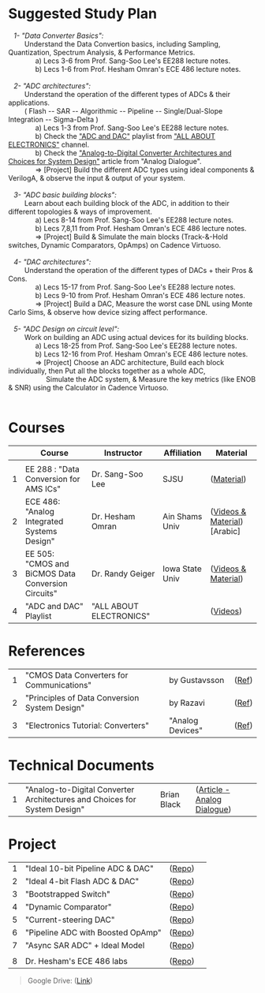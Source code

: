 
# Suggested Study Plan
&ensp; *1- "Data Converter Basics":* </br>
&ensp; &ensp; &ensp; Understand the Data Convertion basics, including Sampling, Quantization, Spectrum Analysis, & Performance Metrics. </br>
&ensp; &ensp; &ensp; &ensp; &ensp; a) Lecs 3-6 from Prof. Sang-Soo Lee's EE288 lecture notes. </br>
&ensp; &ensp; &ensp; &ensp; &ensp; b) Lecs 1-6 from Prof. Hesham Omran's ECE 486 lecture notes. </br></br>
&ensp; *2- "ADC architectures":* </br>
&ensp; &ensp; &ensp; Understand the operation of the different types of ADCs & their applications. </br>
&ensp; &ensp; &ensp; ( Flash -- SAR -- Algorithmic -- Pipeline -- Single/Dual-Slope Integration -- Sigma-Delta ) </br>
&ensp; &ensp; &ensp; &ensp; &ensp; a) Lecs 1-3 from Prof. Sang-Soo Lee's EE288 lecture notes. </br>
&ensp; &ensp; &ensp; &ensp; &ensp; b) Check the ["ADC and DAC"](https://youtube.com/playlist?list=PLwjK_iyK4LLCnW-df-_53d-6yYrGb9zZc) playlist from ["ALL ABOUT ELECTRONICS"](https://www.youtube.com/@ALLABOUTELECTRONICS) channel. </br>
&ensp; &ensp; &ensp; &ensp; &ensp; b) Check the ["Analog-to-Digital Converter Architectures and Choices for System Design"](https://www.analog.com/en/analog-dialogue/articles/analog-to-digital-converter-architectures-and-choices.html) article from "Analog Dialogue". </br>
&ensp; &ensp; &ensp; &ensp; &ensp; => [Project] Build the different ADC types using ideal components & VerilogA, & observe the input & output of your system. </br></br>
&ensp; *3- "ADC basic building blocks":* </br>
&ensp; &ensp; &ensp; Learn about each building block of the ADC, in addition to their different topologies & ways of improvement. </br>
&ensp; &ensp; &ensp; &ensp; &ensp; a) Lecs 8-14 from Prof. Sang-Soo Lee's EE288 lecture notes. </br>
&ensp; &ensp; &ensp; &ensp; &ensp; b) Lecs 7,8,11 from Prof. Hesham Omran's ECE 486 lecture notes. </br>
&ensp; &ensp; &ensp; &ensp; &ensp; => [Project] Build & Simulate the main blocks (Track-&-Hold switches, Dynamic Comparators, OpAmps) on Cadence Virtuoso.</br></br>
&ensp; *4- "DAC architectures":* </br>
&ensp; &ensp; &ensp; Understand the operation of the different types of DACs + their Pros & Cons. </br>
&ensp; &ensp; &ensp; &ensp; &ensp; a) Lecs 15-17 from Prof. Sang-Soo Lee's EE288 lecture notes. </br>
&ensp; &ensp; &ensp; &ensp; &ensp; b) Lecs 9-10 from Prof. Hesham Omran's ECE 486 lecture notes. </br>
&ensp; &ensp; &ensp; &ensp; &ensp; => [Project] Build a DAC, Measure the worst case DNL using Monte Carlo Sims, & observe how device sizing affect performance.</br></br>
&ensp; *5- "ADC Design on circuit level":* </br>
&ensp; &ensp; &ensp; Work on building an ADC using actual devices for its building blocks. </br>
&ensp; &ensp; &ensp; &ensp; &ensp; a) Lecs 18-25 from Prof. Sang-Soo Lee's EE288 lecture notes. </br>
&ensp; &ensp; &ensp; &ensp; &ensp; b) Lecs 12-16 from Prof. Hesham Omran's ECE 486 lecture notes. </br>
&ensp; &ensp; &ensp; &ensp; &ensp; => [Project] Choose an ADC architecture, Build each block individually, then Put all the blocks together as a whole ADC, </br>
&ensp; &ensp; &ensp; &ensp; &ensp; &ensp; &ensp; Simulate the ADC system, & Measure the key metrics (like ENOB & SNR) using the Calculator in Cadence Virtuoso.</br></br>

# Courses
| | Course | Instructor | Affiliation | Material | 
|---:|---|---|---|---|
|    |   |   |   |   |
| 1| EE 288 : "Data Conversion for AMS ICs"             | Dr. Sang-Soo Lee | SJSU            |([Material](https://drive.google.com/drive/folders/12Qqfw_TX1i7dvVVYXksaSdHV4gth1OD5))|
| 2| ECE 486: "Analog Integrated Systems Design"        | Dr. Hesham Omran | Ain Shams Univ  |([Videos & Material](https://www.master-micro.com/professional-courses/analog-systems-design))[Arabic]|
| 3| EE 505: "CMOS and BiCMOS Data Conversion Circuits" | Dr. Randy Geiger | Iowa State Univ |([Videos & Material](http://class.ece.iastate.edu/rlgeiger/Randy505/?fbclid=IwAR1WIn6QDdOqlHgPRl__w9kuLnfBPydm33x12G5-zDX1ilXNkS6iDqh7gnY))|
| 4| "ADC and DAC" Playlist | "ALL ABOUT ELECTRONICS" |  |([Videos](https://youtube.com/playlist?list=PLwjK_iyK4LLCnW-df-_53d-6yYrGb9zZc))|

# References
|||||
|---:|---|---|---|
| 1|"CMOS Data Converters for Communications"     | by Gustavsson| ([Ref](https://drive.google.com/file/d/1M6u7kcCi23wva3ddAbEqMXQc7HddzA1X/view))|
| 2|"Principles of Data Conversion System Design" | by Razavi    | ([Ref](https://drive.google.com/file/d/1mWoMSFOqtsYJD_Kp8JNWCEjG_3vsgG4D/view))|
| 3|"Electronics Tutorial: Converters"            | "Analog Devices"| ([Ref](https://www.analog.com//media/en/training-seminars/design-handbooks/Basic-Linear-Design/Chapter6.pdf))|

# Technical Documents
|||||
|---:|---|---|---|
| 1| "Analog-to-Digital Converter Architectures and Choices for System Design"| Brian Black |([Article - Analog Dialogue](https://www.analog.com/en/analog-dialogue/articles/analog-to-digital-converter-architectures-and-choices.html))|

# Project
|||||
|---:|---|---|---|
| 1| "Ideal 10-bit Pipeline ADC & DAC" |([Repo](https://github.com/muhammadaldacher/Modeling-of-10-bit-Pipeline-ADC-and-10-bit-DAC))| |
| 2| "Ideal 4-bit Flash ADC & DAC"     |([Repo](https://github.com/muhammadaldacher/Modeling-of-4-bit-Flash-ADC-and-4-bit-DAC))| |
| 3| "Bootstrapped Switch"             |([Repo](https://github.com/muhammadaldacher/Analog-Design-of-Bootstrapped-Switch))| |
| 4| "Dynamic Comparator"              |([Repo](https://github.com/muhammadaldacher/Analog-Design-of-Dynamic-Comparator))| |
| 5| "Current-steering DAC"            |([Repo](https://github.com/muhammadaldacher/Analog-design-of-4-bit-current-steering-DACs))| |
| 6| "Pipeline ADC with Boosted OpAmp" |([Repo](https://github.com/muhammadaldacher/Analog-Design-of-1.5-bit-Pipeline-ADC-And-Boosted-OpAmp))| |
| 7| "Async SAR ADC" + Ideal Model     |([Repo](https://github.com/muhammadaldacher/Analog-Design-of-Asynchronous-SAR-ADC))| |
|||||
| 8| Dr. Hesham's ECE 486 labs   |([Repo](https://drive.google.com/drive/folders/1Q7ZbEdv-5skkqEj5j8ooOujP1t5eUBgP))| |

> Google Drive: ([Link](https://drive.google.com/drive/folders/12Qqfw_TX1i7dvVVYXksaSdHV4gth1OD5?usp=sharing))
